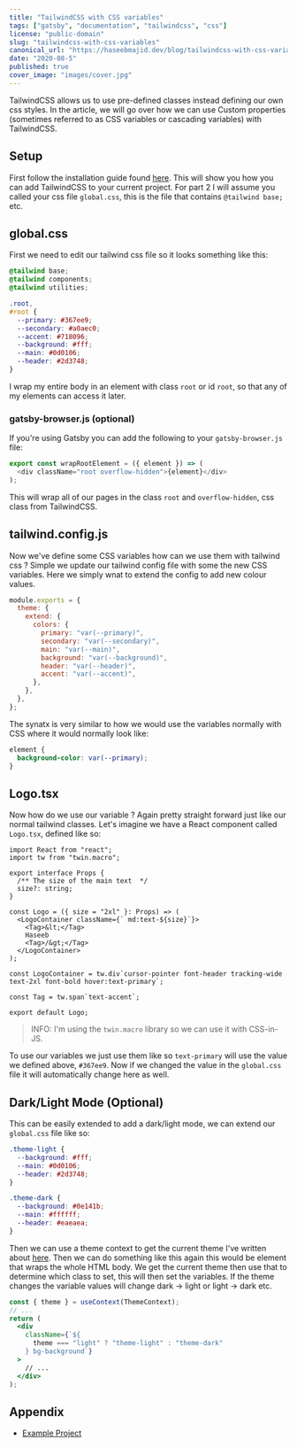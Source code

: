 ```yaml
---
title: "TailwindCSS with CSS variables"
tags: ["gatsby", "documentation", "tailwindcss", "css"]
license: "public-domain"
slug: "tailwindcss-with-css-variables"
canonical_url: "https://haseebmajid.dev/blog/tailwindcss-with-css-variables"
date: "2020-08-5"
published: true
cover_image: "images/cover.jpg"
---
```


TailwindCSS allows us to use pre-defined classes instead defining our own css styles. In the article, we will go over
how we can use Custom properties (sometimes referred to as CSS variables or cascading variables) with TailwindCSS.

## Setup

First follow the installation guide found [here](https://tailwindcss.com/docs/installation/#2-add-tailwind-to-your-css).
This will show you how you can add TailwindCSS to your current project. For part 2 I will assume you called your css
file `global.css`, this is the file that contains `@tailwind base;` etc.

## global.css

First we need to edit our tailwind css file so it looks something like this:

```css
@tailwind base;
@tailwind components;
@tailwind utilities;

.root,
#root {
  --primary: #367ee9;
  --secondary: #a0aec0;
  --accent: #718096;
  --background: #fff;
  --main: #0d0106;
  --header: #2d3748;
}
```

I wrap my entire body in an element with class `root` or id `root`, so that any of my elements can access it later.

### gatsby-browser.js (optional)

If you're using Gatsby you can add the following to your `gatsby-browser.js` file:

```js
export const wrapRootElement = ({ element }) => (
  <div className="root overflow-hidden">{element}</div>
);
```

This will wrap all of our pages in the class `root` and `overflow-hidden`, css class from TailwindCSS.

## tailwind.config.js

Now we've define some CSS variables how can we use them with tailwind css ? Simple we update our tailwind config file
with some the new CSS variables. Here we simply wnat to extend the config to add new colour values.

```js
module.exports = {
  theme: {
    extend: {
      colors: {
        primary: "var(--primary)",
        secondary: "var(--secondary)",
        main: "var(--main)",
        background: "var(--background)",
        header: "var(--header)",
        accent: "var(--accent)",
      },
    },
  },
};
```

The synatx is very similar to how we would use the variables normally with CSS where it would normally look like:

```css
element {
  background-color: var(--primary);
}
```

## Logo.tsx

Now how do we use our variable ? Again pretty straight forward just like our normal tailwind classes. Let's imagine
we have a React component called `Logo.tsx`, defined like so:

```tsx
import React from "react";
import tw from "twin.macro";

export interface Props {
  /** The size of the main text  */
  size?: string;
}

const Logo = ({ size = "2xl" }: Props) => (
  <LogoContainer className={` md:text-${size}`}>
    <Tag>&lt;</Tag>
    Haseeb
    <Tag>/&gt;</Tag>
  </LogoContainer>
);

const LogoContainer = tw.div`cursor-pointer font-header tracking-wide text-2xl font-bold hover:text-primary`;

const Tag = tw.span`text-accent`;

export default Logo;
```

> INFO: I'm using the `twin.macro` library so we can use it with CSS-in-JS.

To use our variables we just use them like so `text-primary` will use the value we defined above, `#367ee9`. Now
if we changed the value in the `global.css` file it will automatically change here as well.

## Dark/Light Mode (Optional)

This can be easily extended to add a dark/light mode, we can extend our `global.css` file like so:

```css
.theme-light {
  --background: #fff;
  --main: #0d0106;
  --header: #2d3748;
}

.theme-dark {
  --background: #0e141b;
  --main: #ffffff;
  --header: #eaeaea;
}
```

Then we can use a theme context to get the current theme I've written about
[here](https://dev.to/hmajid2301/react-hooks-context-local-storage-3job). Then we can do something like this again
this would be element that wraps the whole HTML body. We get the current theme then use that to determine which class
to set, this will then set the variables. If the theme changes the variable values will change dark -> light or
light -> dark etc.

```jsx
const { theme } = useContext(ThemeContext);
// ...
return (
  <div
    className={`${
      theme === "light" ? "theme-light" : "theme-dark"
    } bg-background`}
  >
    // ...
  </div>
);
```

## Appendix

- [Example Project](https://gitlab.com/hmajid2301/personal-site/-/tree/fa01433eecec728427763e1e2b2cdd9710a9c197)
